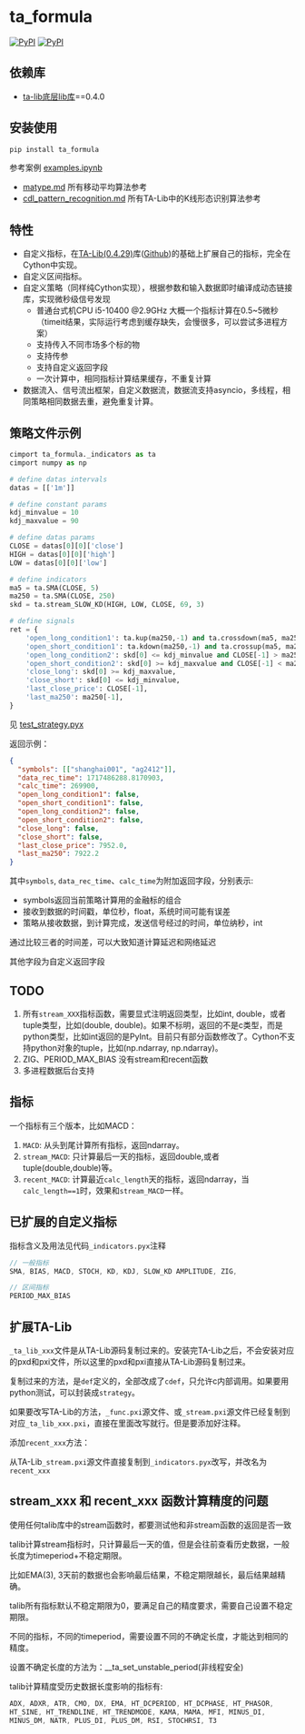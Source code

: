 # ta_formula

[![PyPI](https://github.com/sric0880/ta_formula/actions/workflows/python-publish.yml/badge.svg)](https://github.com/sric0880/ta_formula/actions/workflows/python-publish.yml) [![PyPI](https://img.shields.io/pypi/v/ta_formula)](https://pypi.org/project/ta-formula/)

## 依赖库

- [ta-lib底层lib库](https://anaconda.org/conda-forge/libta-lib/files)==0.4.0

## 安装使用

```sh
pip install ta_formula
```

参考案例 [examples.ipynb](https://github.com/sric0880/ta_formula/blob/main/examples.ipynb)

- [matype.md](https://github.com/sric0880/ta_formula/blob/main/matype.md) 所有移动平均算法参考
- [cdl_pattern_recognition.md](https://github.com/sric0880/ta_formula/blob/main/cdl_pattern_recognition.md) 所有TA-Lib中的K线形态识别算法参考

## 特性

- 自定义指标，在[TA-Lib(0.4.29)](https://pypi.org/project/TA-Lib/)库([Github](https://github.com/TA-Lib/ta-lib-python))的基础上扩展自己的指标，完全在Cython中实现。
- 自定义区间指标。
- 自定义策略（同样纯Cython实现），根据参数和输入数据即时编译成动态链接库，实现微秒级信号发现
  - 普通台式机CPU i5-10400 @2.9GHz 大概一个指标计算在0.5~5微秒（timeit结果，实际运行考虑到缓存缺失，会慢很多，可以尝试多进程方案）
  - 支持传入不同市场多个标的物
  - 支持传参
  - 支持自定义返回字段
  - 一次计算中，相同指标计算结果缓存，不重复计算
- 数据流入、信号流出框架，自定义数据流，数据流支持asyncio，多线程，相同策略相同数据去重，避免重复计算。

## 策略文件示例

```py
cimport ta_formula._indicators as ta
cimport numpy as np

# define datas intervals
datas = [['1m']]

# define constant params
kdj_minvalue = 10
kdj_maxvalue = 90

# define datas params
CLOSE = datas[0][0]['close']
HIGH = datas[0][0]['high']
LOW = datas[0][0]['low']

# define indicators
ma5 = ta.SMA(CLOSE, 5)
ma250 = ta.SMA(CLOSE, 250)
skd = ta.stream_SLOW_KD(HIGH, LOW, CLOSE, 69, 3)

# define signals
ret = {
    'open_long_condition1': ta.kup(ma250,-1) and ta.crossdown(ma5, ma250, -1),
    'open_short_condition1': ta.kdown(ma250,-1) and ta.crossup(ma5, ma250, -1),
    'open_long_condition2': skd[0] <= kdj_minvalue and CLOSE[-1] > ma250[-1],
    'open_short_condition2': skd[0] >= kdj_maxvalue and CLOSE[-1] < ma250[-1],
    'close_long': skd[0] >= kdj_maxvalue,
    'close_short': skd[0] <= kdj_minvalue,
    'last_close_price': CLOSE[-1],
    'last_ma250': ma250[-1],
}
```

见 [test_strategy.pyx](https://github.com/sric0880/ta_formula/blob/main/test_strategy.pyx)

返回示例：

```json
{
  "symbols": [["shanghai001", "ag2412"]],
  "data_rec_time": 1717486288.8170903,
  "calc_time": 269900,
  "open_long_condition1": false,
  "open_short_condition1": false,
  "open_long_condition2": false,
  "open_short_condition2": false,
  "close_long": false,
  "close_short": false,
  "last_close_price": 7952.0,
  "last_ma250": 7922.2
}
```

其中`symbols`, `data_rec_time`、`calc_time`为附加返回字段，分别表示:

- symbols返回当前策略计算用的金融标的组合
- 接收到数据的时间戳，单位秒，float，系统时间可能有误差
- 策略从接收数据，到计算完成，发送信号经过的时间，单位纳秒，int

通过比较三者的时间差，可以大致知道计算延迟和网络延迟

其他字段为自定义返回字段

## TODO

1. 所有`stream_XXX`指标函数，需要显式注明返回类型，比如int, double，或者tuple类型，比如(double, double)。如果不标明，返回的不是c类型，而是python类型，比如int返回的是PyInt。目前只有部分函数修改了。Cython不支持python对象的tuple，比如(np.ndarray, np.ndarray)。
2. ZIG、PERIOD_MAX_BIAS 没有stream和recent函数
3. 多进程数据后台支持

## 指标

一个指标有三个版本，比如MACD：

1. `MACD`: 从头到尾计算所有指标，返回ndarray。
2. `stream_MACD`: 只计算最后一天的指标，返回double,或者tuple(double,double)等。
3. `recent_MACD`: 计算最近`calc_length`天的指标，返回ndarray，当`calc_length==1`时，效果和`stream_MACD`一样。

## 已扩展的自定义指标

指标含义及用法见代码`_indicators.pyx`注释

```c
// 一般指标
SMA, BIAS, MACD, STOCH, KD, KDJ, SLOW_KD AMPLITUDE, ZIG,

// 区间指标
PERIOD_MAX_BIAS
```

## 扩展TA-Lib

`_ta_lib_xxx`文件是从TA-Lib源码复制过来的。安装完TA-Lib之后，不会安装对应的pxd和pxi文件，所以这里的pxd和pxi直接从TA-Lib源码复制过来。

复制过来的方法，是`def`定义的，全部改成了`cdef`，只允许c内部调用。如果要用python测试，可以封装成`strategy`。

如果要改写TA-Lib的方法，`_func.pxi`源文件、或`_stream.pxi`源文件已经复制到对应`_ta_lib_xxx.pxi`，直接在里面改写就行。但是要添加好注释。

添加`recent_xxx`方法：

从TA-Lib`_stream.pxi`源文件直接复制到`_indicators.pyx`改写，并改名为`recent_xxx`

## stream_xxx 和 recent_xxx 函数计算精度的问题

使用任何talib库中的stream函数时，都要测试他和非stream函数的返回是否一致

talib计算stream指标时，只计算最后一天的值，但是会往前查看历史数据，一般长度为timeperiod+不稳定期限。

比如EMA(3), 3天前的数据也会影响最后结果，不稳定期限越长，最后结果越精确。

talib所有指标默认不稳定期限为0，要满足自己的精度要求，需要自己设置不稳定期限。

不同的指标，不同的timeperiod，需要设置不同的不确定长度，才能达到相同的精度。

设置不确定长度的方法为：__ta_set_unstable_period(非线程安全)

talib计算精度受历史数据长度影响的指标有:

```c
ADX, ADXR, ATR, CMO, DX, EMA, HT_DCPERIOD, HT_DCPHASE, HT_PHASOR,
HT_SINE, HT_TRENDLINE, HT_TRENDMODE, KAMA, MAMA, MFI, MINUS_DI,
MINUS_DM, NATR, PLUS_DI, PLUS_DM, RSI, STOCHRSI, T3
```
